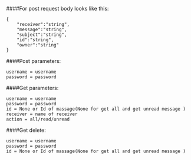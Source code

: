 ####For post request body looks like this: 
```
{
    "receiver":"string",
    "message":"string",
    "subject":"string",
    "id":"string",
    "owner":"string"
}
```

####Post parameters:
```
username = username
password = password
```

####Get parameters:
```
username = username
password = password
id = None or Id of massage(None for get all and get unread message )
receiver = name of receiver
action = all/read/unread
```

####Get delete:
```
username = username
password = password
id = None or Id of massage(None for get all and get unread message )
```